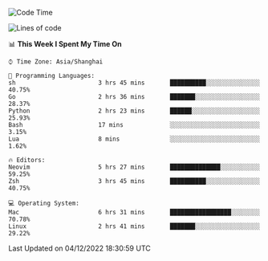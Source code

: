 <!--START_SECTION:waka-->
![Code Time](http://img.shields.io/badge/Code%20Time-1%2C036%20hrs%203%20mins-blue)

![Lines of code](https://img.shields.io/badge/From%20Hello%20World%20I%27ve%20Written-24%20Thousand%20lines%20of%20code-blue)

📊 **This Week I Spent My Time On** 

```text
⌚︎ Time Zone: Asia/Shanghai

💬 Programming Languages: 
sh                       3 hrs 45 mins       ██████████░░░░░░░░░░░░░░░   40.75% 
Go                       2 hrs 36 mins       ███████░░░░░░░░░░░░░░░░░░   28.37% 
Python                   2 hrs 23 mins       ██████░░░░░░░░░░░░░░░░░░░   25.93% 
Bash                     17 mins             ░░░░░░░░░░░░░░░░░░░░░░░░░   3.15% 
Lua                      8 mins              ░░░░░░░░░░░░░░░░░░░░░░░░░   1.62%

🔥 Editors: 
Neovim                   5 hrs 27 mins       ██████████████░░░░░░░░░░░   59.25% 
Zsh                      3 hrs 45 mins       ██████████░░░░░░░░░░░░░░░   40.75%

💻 Operating System: 
Mac                      6 hrs 31 mins       █████████████████░░░░░░░░   70.78% 
Linux                    2 hrs 41 mins       ███████░░░░░░░░░░░░░░░░░░   29.22%

```


 Last Updated on 04/12/2022 18:30:59 UTC
<!--END_SECTION:waka-->
